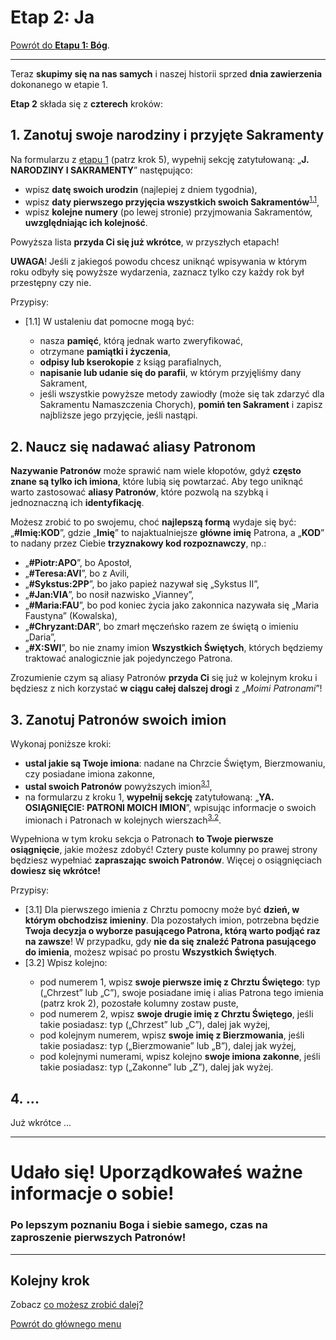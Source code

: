 # <span class="stage-header">Etap 2</span>: Ja
[Powrót do **<span class="stage-header">Etapu 1</span>: Bóg**](etap_bog.md).

---
Teraz **skupimy się na nas samych** i naszej historii sprzed **dnia zawierzenia** dokonanego w etapie 1.

**Etap 2** składa się z **czterech** kroków:
## <span class="step-number">1.</span> Zanotuj swoje narodziny i przyjęte Sakramenty
Na formularzu z [etapu 1](etap_bog.md) (patrz krok 5), wypełnij sekcję zatytułowaną: „**J. NARODZINY I SAKRAMENTY**” następująco:
- wpisz **datę swoich urodzin** (najlepiej z dniem tygodnia),
- wpisz **daty pierwszego przyjęcia wszystkich swoich Sakramentów**<sup class="tip">[1.1](#tip-1-1)</sup>,
- wpisz **kolejne numery** (po lewej stronie) przyjmowania Sakramentów, **uwzględniając ich kolejność**.

Powyższa lista **przyda Ci się już wkrótce**, w przyszłych etapach!

**UWAGA**! Jeśli z jakiegoś powodu chcesz uniknąć wpisywania w którym roku odbyły się powyższe wydarzenia, zaznacz tylko czy każdy rok był przestępny czy nie.

<span class="hidden-tips">
Przypisy:

- <span id="tip-1-1">[1.1] W ustaleniu dat pomocne mogą być:
  - nasza **pamięć**, którą jednak warto zweryfikować,
  - otrzymane **pamiątki i życzenia**,
  - **odpisy lub kserokopie** z ksiąg parafialnych,
  - **napisanie lub udanie się do parafii**, w którym przyjęliśmy dany Sakrament,
  - jeśli wszystkie powyższe metody zawiodły (może się tak zdarzyć dla Sakramentu Namaszczenia Chorych), **pomiń ten Sakrament** i zapisz najbliższe jego przyjęcie, jeśli nastąpi.

</span>

## <span class="step-number">2.</span> Naucz się nadawać aliasy Patronom
**Nazywanie Patronów** może sprawić nam wiele kłopotów, gdyż **często znane są tylko ich imiona**, które lubią się powtarzać. Aby tego uniknąć warto zastosować **aliasy Patronów**, które pozwolą na szybką i jednoznaczną ich **identyfikację**.

Możesz zrobić to po swojemu, choć **najlepszą formą** wydaje się być: „**#Imię:KOD**”, gdzie „**Imię**” to najaktualniejsze **główne imię** Patrona, a „**KOD**” to nadany przez Ciebie **trzyznakowy kod rozpoznawczy**, np.:
- „**#Piotr:APO**”, bo Apostoł,
- „**#Teresa:AVI**”, bo z Avili,
- „**#Sykstus:2PP**”, bo jako papież nazywał się „Sykstus II”,
- „**#Jan:VIA**”, bo nosił nazwisko „Vianney”,
- „**#Maria:FAU**”, bo pod koniec życia jako zakonnica nazywała się „Maria Faustyna” (Kowalska),
- „**#Chryzant:DAR**”, bo zmarł męczeńsko razem ze świętą o imieniu „Daria”,
- „**#X:SWI**”, bo nie znamy imion **Wszystkich Świętych**, których będziemy traktować analogicznie jak pojedynczego Patrona.

Zrozumienie czym są aliasy Patronów **przyda Ci** się już w kolejnym kroku i będziesz z nich korzystać **w ciągu całej dalszej drogi** z „_Moimi Patronami_”!
## <span class="step-number">3.</span> Zanotuj Patronów swoich imion
Wykonaj poniższe kroki:
- **ustal jakie są Twoje imiona**: nadane na Chrzcie Świętym, Bierzmowaniu, czy posiadane imiona zakonne,
- **ustal swoich Patronów** powyższych imion<sup class="tip">[3.1](#tip-3-1)</sup>,
- na formularzu z kroku 1, **wypełnij sekcję** zatytułowaną: „**YA. OSIĄGNIĘCIE: PATRONI MOICH IMION**”, wpisując informacje o swoich imionach i Patronach w kolejnych wierszach<sup class="tip">[3.2](#tip-3-2)</sup>.

Wypełniona w tym kroku sekcja o Patronach **to Twoje pierwsze osiągnięcie**, jakie możesz zdobyć! Cztery puste kolumny po prawej strony będziesz wypełniać **zapraszając swoich Patronów**. Więcej o osiągnięciach **dowiesz się wkrótce!**

<span class="hidden-tips">
Przypisy:

- <span id="tip-3-1">[3.1] Dla pierwszego imienia z Chrztu pomocny może być **dzień, w którym obchodzisz imieniny**. Dla pozostałych imion, potrzebna będzie **Twoja decyzja o wyborze pasującego Patrona, którą warto podjąć raz na zawsze**! W przypadku, gdy **nie da się znaleźć Patrona pasującego do imienia**, możesz wpisać po prostu **Wszystkich Świętych**.</span>
- <span id="tip-3-2">[3.2] Wpisz kolejno:
  - pod numerem 1, wpisz **swoje pierwsze imię z Chrztu Świętego**: typ („Chrzest” lub „C”), swoje posiadane imię i alias Patrona tego imienia (patrz krok 2), pozostałe kolumny zostaw puste,
  - pod numerem 2, wpisz **swoje drugie imię z Chrztu Świętego**, jeśli takie posiadasz: typ („Chrzest” lub „C”), dalej jak wyżej,
  - pod kolejnym numerem, wpisz **swoje imię z Bierzmowania**, jeśli takie posiadasz: typ („Bierzmowanie” lub „B”), dalej jak wyżej,
  - pod kolejnymi numerami, wpisz kolejno **swoje imiona zakonne**, jeśli takie posiadasz: typ („Zakonne” lub „Z”), dalej jak wyżej.

</span>

</span>

## <span class="step-number">4.</span> ...
Już wkrótce ...

---
# Udało się! Uporządkowałeś ważne informacje o sobie!
### Po lepszym poznaniu Boga i siebie samego, czas na zaproszenie pierwszych Patronów!
---

## Kolejny krok
Zobacz [co możesz zrobić dalej?](co_mozesz_zrobic_dalej.md)

[Powrót do głównego menu](index.md)
